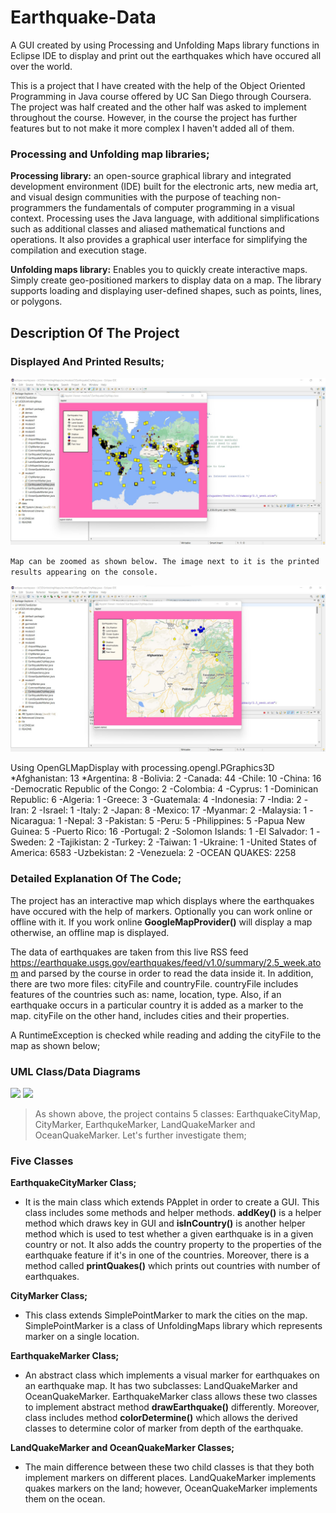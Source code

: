 Earthquake-Data
==================================================================


A GUI created by using Processing and Unfolding Maps library functions in Eclipse IDE to display and print out the earthquakes which have occured all over the world.

This is a project that I have created with the help of the Object Oriented Programming in Java course offered by 
UC San Diego through Coursera. The project was half created and the other half was asked to implement throughout the course. However, in the course the project has further features but to not make it more complex I haven't added all of them.

### Processing and Unfolding map libraries;

**Processing library:** an open-source graphical library and integrated development environment (IDE) built for the electronic arts, new media art, and visual design communities with the purpose of teaching non-programmers the fundamentals of computer programming in a visual context.
Processing uses the Java language, with additional simplifications such as additional classes and aliased mathematical functions and operations. It also provides a graphical user interface for simplifying the compilation and execution stage. 

**Unfolding maps library:** Enables you to quickly create interactive maps. Simply create geo-positioned markers to display data on a map. The library supports loading and displaying user-defined shapes, such as points, lines, or polygons.

## Description Of The Project

### Displayed And Printed Results;
<img src="Screenshot 2022-06-06 145601.jpg" width="600">

`Map can be zoomed as shown below. The image next to it is the printed results appearing on the console.`

<img src="Screenshot 2022-06-06 152932.jpg" width="600">  

Using OpenGLMapDisplay with processing.opengl.PGraphics3D
*Afghanistan: 13
*Argentina: 8
-Bolivia: 2
-Canada: 44
-Chile: 10
-China: 16
-Democratic Republic of the Congo: 2
-Colombia: 4
-Cyprus: 1
-Dominican Republic: 6
-Algeria: 1
-Greece: 3
-Guatemala: 4
-Indonesia: 7
-India: 2
-Iran: 2
-Israel: 1
-Italy: 2
-Japan: 8
-Mexico: 17
-Myanmar: 2
-Malaysia: 1
-Nicaragua: 1
-Nepal: 3
-Pakistan: 5
-Peru: 5
-Philippines: 5
-Papua New Guinea: 5
-Puerto Rico: 16
-Portugal: 2
-Solomon Islands: 1
-El Salvador: 1
-Sweden: 2
-Tajikistan: 2
-Turkey: 2
-Taiwan: 1
-Ukraine: 1
-United States of America: 6583
-Uzbekistan: 2
-Venezuela: 2
-OCEAN QUAKES: 2258

### Detailed Explanation Of The Code;

The project has an interactive map which displays where the earthquakes have occured with the help of markers. Optionally you can work online or offline with it. If you work online **GoogleMapProvider()** will display a map otherwise, an offline map is displayed. 

The data of earthquakes are taken from this live RSS feed https://earthquake.usgs.gov/earthquakes/feed/v1.0/summary/2.5_week.atom and parsed by the course in order to read the data inside it. In addition, there are two more files: cityFile and countryFile. countryFile includes features of the countries such as: name, location, type. Also, if an earthquake occurs in a particular country it is added as a marker to the map. cityFile on the other hand, includes cities and their properties. 

A RuntimeException is checked while reading and adding the cityFile to the map as shown below;

### UML Class/Data Diagrams 

<img src="https://user-images.githubusercontent.com/64264345/81473170-8c600a80-921e-11ea-9533-7f2078ac851e.png" width="500"> <img src="https://user-images.githubusercontent.com/64264345/81471618-325a4780-9214-11ea-8e99-df2282f58376.png" width="200"> 

> As shown above, the project contains 5 classes: EarthquakeCityMap, CityMarker, EarthqukeMarker, LandQuakeMarker and OceanQuakeMarker. Let's further investigate them;
### Five Classes

**EarthquakeCityMarker Class;**

- It is the main class which extends PApplet in order to create a GUI. This class includes some methods and helper methods. **addKey()** is a helper method which draws key in GUI and **isInCountry()** is another helper method which is used to test whether a given earthquake is in a given country or not. It also adds the country property to the properties of the earthquake feature if it's in one of the countries. Moreover, there is a method called **printQuakes()** which prints out countries with number of earthquakes. 

**CityMarker Class;**
 
- This class extends SimplePointMarker to mark the cities on the map. SimplePointMarker is a class of UnfoldingMaps library which   represents marker on a single location. 

**EarthquakeMarker Class;**

- An abstract class which implements a visual marker for earthquakes on an earthquake map. It has two subclasses: LandQuakeMarker and OceanQuakeMarker. EarthquakeMarker class allows these two classes to implement abstract method **drawEarthquake()** differently. Moreover, class includes method **colorDetermine()** which allows the derived classes to determine color of marker from depth of the earthquake.

**LandQuakeMarker and OceanQuakeMarker Classes;**

- The main difference between these two child classes is that they both implement markers on different places. LandQuakeMarker implements quakes markers on the land; however, OceanQuakeMarker implements them on the ocean.
